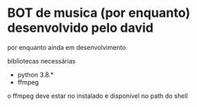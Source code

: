 # BOT de musica (por enquanto) desenvolvido pelo david

por enquanto ainda em desenvolvimento

bibliotecas necessárias

* python 3.8.*
* ffmpeg

o ffmpeg deve estar no instalado e disponível no path do shell